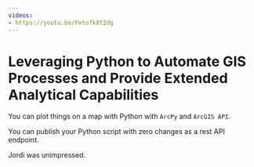 ```yaml
---
videos:
- https://youtu.be/Fmtofk8t2dg
---
```


# Leveraging Python to Automate GIS Processes and Provide Extended Analytical Capabilities

You can plot things on a map with Python with `ArcPy` and `ArcGIS API`.

You can publish your Python script with zero changes as a rest API endpoint.

Jordi was unimpressed.